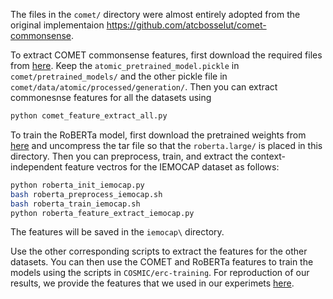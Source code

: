 The files in the `comet/` directory were almost entirely adopted from the original implementaion https://github.com/atcbosselut/comet-commonsense. 

To extract COMET commonsense features, first download the required files from [here](https://drive.google.com/file/d/1vNi4TViLKX_V_wGVXfhpvKimqMjhGBNX/view?usp=sharing). Keep the `atomic_pretrained_model.pickle` in `comet/pretrained_models/` and the other pickle file in `comet/data/atomic/processed/generation/`. Then you can extract commonesnse features for all the datasets using

```bash
python comet_feature_extract_all.py
```

To train the RoBERTa model, first download the pretrained weights from [here](https://dl.fbaipublicfiles.com/fairseq/models/roberta.large.tar.gz) and uncompress the tar file so that the `roberta.large/` is placed in this directory. Then you can preprocess, train, and extract the context-independent feature vectros for the IEMOCAP dataset as follows:

```bash
python roberta_init_iemocap.py
bash roberta_preprocess_iemocap.sh
bash roberta_train_iemocap.sh
python roberta_feature_extract_iemocap.py
```

The features will be saved in the `iemocap\` directory.

Use the other corresponding scripts to extract the features for the other datasets. You can then use the COMET and RoBERTa features to train the models using the scripts in `COSMIC/erc-training`. For reproduction of our results, we provide the features that we used in our experimets [here](https://drive.google.com/file/d/1TQYQYCoPtdXN2rQ1mR2jisjUztmOzfZr/view?usp=sharing).